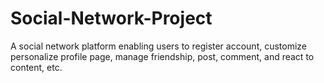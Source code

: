 # Social-Network-Project
A social network platform enabling users to register account, customize personalize profile page, manage friendship, post, comment, and react to content, etc.
